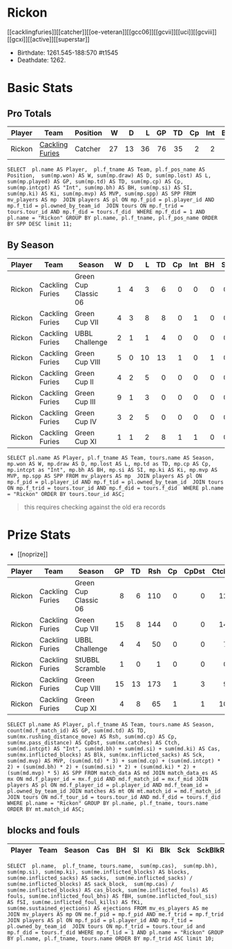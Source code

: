 # Rickon
[[cacklingfuries]][[catcher]][[oe-veteran]][[gcc06]][[gcvii]][[uci]][[gcviii]][[gcxi]][[active]][[superstar]]

* Birthdate: 1261.545-188:570 #t1545
* Deathdate: 1262.

# Basic Stats

## Pro Totals

| Player           | Team        | Position      | W | D | L | GP | TD | Cp | Int | BH | SI | Ki | MVP | SPP |
|------------------|-------------|---------------|--:|--:|--:|---:|---:|---:|----:|---:|---:|---:|----:|----:|
| Rickon | [Cackling Furies](../teams/cacklingfuries) | Catcher  |   27 |   13 |   36 |   76 |   35 |    2 |    2 |    1 |    0 |    0 |    3 |  128 |

```
SELECT  pl.name AS Player,  pl.f_tname AS Team, pl.f_pos_name AS Position,  sum(mp.won) AS W, sum(mp.draw) AS D, sum(mp.lost) AS L, sum(mp.played) AS GP, sum(mp.td) AS TD, sum(mp.cp) AS Cp, sum(mp.intcpt) AS "Int", sum(mp.bh) AS BH, sum(mp.si) AS SI, sum(mp.ki) AS Ki, sum(mp.mvp) AS MVP, sum(mp.spp) AS SPP FROM mv_players AS mp  JOIN players AS pl ON mp.f_pid = pl.player_id AND mp.f_tid = pl.owned_by_team_id  JOIN tours ON mp.f_trid = tours.tour_id AND mp.f_did = tours.f_did  WHERE mp.f_did = 1 AND pl.name = "Rickon" GROUP BY pl.name, pl.f_tname, pl.f_pos_name ORDER BY SPP DESC limit 11;
```

## By Season

| Player | Team         | Season          | W | D | L | TD | Cp | Int | BH | SI | Ki | MVP | SPP |
|--------|--------------|-----------------|--:|--:|--:|---:|---:|----:|---:|---:|---:|----:|----:|
| Rickon | Cackling Furies | Green Cup Classic 06 |    1 |    4 |    3 |    6 |    0 |    0 |    0 |    0 |    0 |    1 |   23 |
| Rickon | Cackling Furies | Green Cup VII        |    4 |    3 |    8 |    8 |    0 |    1 |    0 |    0 |    0 |    1 |   31 |
| Rickon | Cackling Furies | UBBL Challenge       |    2 |    1 |    1 |    4 |    0 |    0 |    0 |    0 |    0 |    0 |   12 |
| Rickon | Cackling Furies | Green Cup VIII       |    5 |    0 |   10 |   13 |    1 |    0 |    1 |    0 |    0 |    1 |   47 |
| Rickon | Cackling Furies | Green Cup II         |    4 |    2 |    5 |    0 |    0 |    0 |    0 |    0 |    0 |    0 |    0 |
| Rickon | Cackling Furies | Green Cup III        |    9 |    1 |    3 |    0 |    0 |    0 |    0 |    0 |    0 |    0 |    0 |
| Rickon | Cackling Furies | Green Cup IV         |    3 |    2 |    5 |    0 |    0 |    0 |    0 |    0 |    0 |    0 |    0 |
| Rickon | Cackling Furies | Green Cup XI         |    1 |    1 |    2 |    8 |    1 |    1 |    0 |    0 |    0 |    0 |   27 |


```
SELECT pl.name AS Player, pl.f_tname AS Team, tours.name AS Season, mp.won AS W, mp.draw AS D, mp.lost AS L, mp.td as TD, mp.cp AS Cp, mp.intcpt as "Int", mp.bh AS BH, mp.si AS SI, mp.ki AS Ki, mp.mvp AS MVP, mp.spp AS SPP FROM mv_players AS mp  JOIN players AS pl ON mp.f_pid = pl.player_id AND mp.f_tid = pl.owned_by_team_id  JOIN tours ON mp.f_trid = tours.tour_id AND mp.f_did = tours.f_did  WHERE pl.name = "Rickon" ORDER BY tours.tour_id ASC;
```

> this requires checking against the old era records

# Prize Stats

* [[noprize]]

| Player | Team         | Season          | GP | TD | Rsh | Cp | CpDst | Ctch | Int | Cas | Blk | Sck | MVP | SPP |
|--------|--------------|-----------------|---:|---:|----:|---:|------:|-----:|----:|----:|----:|----:|----:|----:|
| Rickon | Cackling Furies | Green Cup Classic 06 |  8 |    6 |  110 |    0 |     0 |   12 |    0 |    0 |    6 |    1 |    1 |   23 |
| Rickon | Cackling Furies | Green Cup VII        | 15 |    8 |  144 |    0 |     0 |   14 |    1 |    0 |   30 |    0 |    1 |   31 |
| Rickon | Cackling Furies | UBBL Challenge       |  4 |    4 |   50 |    0 |     0 |    7 |    0 |    0 |    3 |    0 |    0 |   12 |
| Rickon | Cackling Furies | StUBBL Scramble      |  1 |    0 |    1 |    0 |     0 |    0 |    0 |    0 |    1 |    0 |    0 |    0 |
| Rickon | Cackling Furies | Green Cup VIII       | 15 |   13 |  173 |    1 |     3 |    9 |    0 |    1 |   19 |    1 |    1 |   47 |
| Rickon | Cackling Furies | Green Cup XI         |  4 |    8 |   65 |    1 |     1 |   10 |    1 |    0 |    6 |    0 |    0 |   27 |


```
SELECT pl.name AS Player, pl.f_tname AS Team, tours.name AS Season, count(md.f_match_id) AS GP, sum(md.td) AS TD, sum(mx.rushing_distance_move) AS Rsh, sum(md.cp) AS Cp, sum(mx.pass_distance) AS CpDst, sum(mx.catches) AS Ctch, sum(md.intcpt) AS "Int", sum(md.bh) + sum(md.si) + sum(md.ki) AS Cas, sum(mx.inflicted_blocks) AS Blk, sum(mx.inflicted_sacks) AS Sck, sum(md.mvp) AS MVP, (sum(md.td) * 3) + sum(md.cp) + (sum(md.intcpt) * 2) + (sum(md.bh) * 2) + (sum(md.si) * 2) + (sum(md.ki) * 2) + (sum(md.mvp) * 5) AS SPP FROM match_data AS md JOIN match_data_es AS mx ON md.f_player_id = mx.f_pid AND md.f_match_id = mx.f_mid JOIN players AS pl ON md.f_player_id = pl.player_id AND md.f_team_id = pl.owned_by_team_id JOIN matches AS mt ON mt.match_id = md.f_match_id JOIN tours ON md.f_tour_id = tours.tour_id AND md.f_did = tours.f_did WHERE pl.name = "Rickon" GROUP BY pl.name, pl.f_tname, tours.name ORDER BY mt.match_id ASC;
```

## blocks and fouls

| Player | Team | Season | Cas | BH | SI | Ki | Blk | Sck | SckBlkRate | CasBlkRate | Fouls | fBH | fSI | fKi | Ejections |
|---|---|---|---:|---:|---:|---:|---:|---:|---:|---:|---:|---:|---:|---:|---:|

```
SELECT  pl.name,  pl.f_tname, tours.name,  sum(mp.cas),  sum(mp.bh), sum(mp.si), sum(mp.ki), sum(me.inflicted_blocks) AS blocks,  sum(me.inflicted_sacks) AS sacks,  sum(me.inflicted_sacks) / sum(me.inflicted_blocks) AS sack_block,  sum(mp.cas) / sum(me.inflicted_blocks) AS cas_block, sum(me.inflicted_fouls) AS fouls, sum(me.inflicted_foul_bhs) AS fBH, sum(me.inflicted_foul_sis) AS fSI, sum(me.inflicted_foul_kills) AS fKi, sum(me.sustained_ejections) AS ejections FROM mv_es_players AS me  JOIN mv_players AS mp ON me.f_pid = mp.f_pid AND me.f_trid = mp.f_trid  JOIN players AS pl ON mp.f_pid = pl.player_id AND mp.f_tid = pl.owned_by_team_id  JOIN tours ON mp.f_trid = tours.tour_id and mp.f_did = tours.f_did WHERE mp.f_lid = 1 AND pl.name = "Rickon" GROUP BY pl.name, pl.f_tname, tours.name ORDER BY mp.f_trid ASC limit 10;
```

